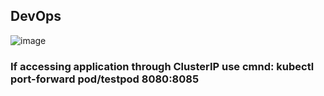 ## DevOps

![image](https://github.com/abhinavyadav2020/resource-monitoring-app/assets/65406693/9e824169-e499-4c01-b15b-afad600a12eb)

### If accessing application through ClusterIP use cmnd: kubectl port-forward pod/testpod 8080:8085

